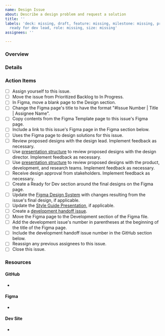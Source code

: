 ```yaml
---
name: Design Issue
about: Describe a design problem and request a solution
title: ''
labels: 'deck: missing, draft, feature: missing, milestone: missing, priority: missing,
  ready for dev lead, role: missing, size: missing'
assignees: ''

---
```


### Overview

### Details


### Action Items
- [ ] Assign yourself to this issue.
- [ ] Move the issue from Prioritized Backlog to In Progress.
- [ ] In Figma, move a blank page to the Design section.
- [ ] Change the Figma page's title to have the format "#Issue Number | Title | Assignee Name".
- [ ] Copy contents from the Figma Template page to this issue's Figma page.
- [ ] Include a link to this issue's Figma page in the Figma section below.
- [ ] Uses the Figma page to design solutions for this issue.
- [ ] Review proposed designs with the design lead. Implement feedback as necessary.
- [ ] Use [presentation structure](https://github.com/hackforla/tdm-calculator/wiki/Design:-Presentations) to review proposed designs with the design director. Implement feedback as necessary.
- [ ] Use [presentation structure](https://github.com/hackforla/tdm-calculator/wiki/Design:-Presentations) to review proposed designs with the product, development, and research teams. Implement feedback as necessary.
- [ ] Receive design approval from stakeholders. Implement feedback as necessary.
- [ ] Create a Ready for Dev section around the final designs on the Figma page.
- [ ] Update the [Figma Design System](https://www.figma.com/design/nD9QK56Mzq7xNSaSUoeGx0/TDM-Calculator?node-id=4041-12655&t=54f7L4Eubz7ppygs-1) with changes resulting from the issue's final design, if applicable.
- [ ] Update the [Style Guide Presentation](https://docs.google.com/presentation/d/1I4q35NL2WW2RpksIyawhHCd8qJnrjme1ZDNIBxu24hQ/), if applicable.
- [ ] Create a [development handoff issue](https://github.com/hackforla/tdm-calculator/issues/new?template=development-handoff-issue.md).
- [ ] Move the Figma page to the Development section of the Figma file.
- [ ] Add the development issue's number in parentheses at the beginning of the title of the Figma page.
- [ ] Include the development handoff issue number in the GitHub section below.
- [ ] Reassign any previous assignees to this issue.
- [ ] Close this issue.

### Resources

#### GitHub
- 

#### Figma
- 

#### Dev Site
-
